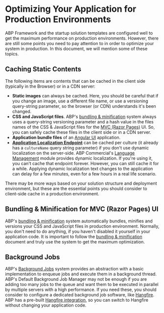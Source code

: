 # Optimizing Your Application for Production Environments

ABP Framework and the startup solution templates are configured well to get the maximum performance on production environments. However, there are still some points you need to pay attention to in order to optimize your system in production. In this document, we will mention some of these topics.

## Caching Static Contents

The following items are contents that can be cached in the client side (typically in the Browser) or in a CDN server:

* **Static images** can always be cached. Here, you should be careful that if you change an image, use a different file name, or use a versioning query-string parameter, so the browser (or CDN) understands it's been changed.
* **CSS and JavaScript files**. ABP's [bundling & minification](../UI/AspNetCore/Bundling-Minification.md) system always uses a query-string versioning parameter and a hash value in the files names of the CSS & JavaScript files for the [MVC (Razor Pages)](../UI/AspNetCore/Overall.md) UI. So, you can safely cache these files in the client side or in a CDN server.
* **Application bundle files** of an [Angular UI](../UI/Angular/Quick-Start.md) application.
* **[Application Localization Endpoint](../API/Application-Localization.md)** can be cached per culture (it already has a `cultureName` query string parameter) if you don't use dynamic localization on the server-side. ABP Commercial's [Language Management](https://commercial.abp.io/modules/Volo.LanguageManagement) module provides dynamic localization. If you're using it, you can't cache that endpoint forever. However, you can still cache it for a while. Applying dynamic localization text changes to the application can delay for a few minutes, even for a few hours in a real life scenario.

There may be more ways based on your solution structure and deployment environment, but these are the essential points you should consider to client-side cache in a production environment.

## Bundling & Minification for MVC (Razor Pages) UI

ABP's [bundling & minification](../UI/AspNetCore/Bundling-Minification.md) system automatically bundles, minifies and versions your CSS and JavaScript files in production environment. Normally, you don't need to do anything, if you haven't disabled it yourself in your application code. It is important to follow the [bundling & minification](../UI/AspNetCore/Bundling-Minification.md) document and truly use the system to get the maximum optimization.

## Background Jobs

ABP's [Background Jobs](../Background-Jobs.md) system provides an abstraction with a basic implementation to enqueue jobs and execute them in a background thread. ABP's Default Background Job Manager may not be enough if you are adding too many jobs to the queue and want them to be executed in parallel by multiple servers with a high performance. If you need these, you should consider to configure a dedicated background job software, like [Hangfire](https://www.hangfire.io/). ABP has a pre-built [Hangfire integration](../Background-Jobs-Hangfire.md), so you can switch to Hangfire without changing your application code.
